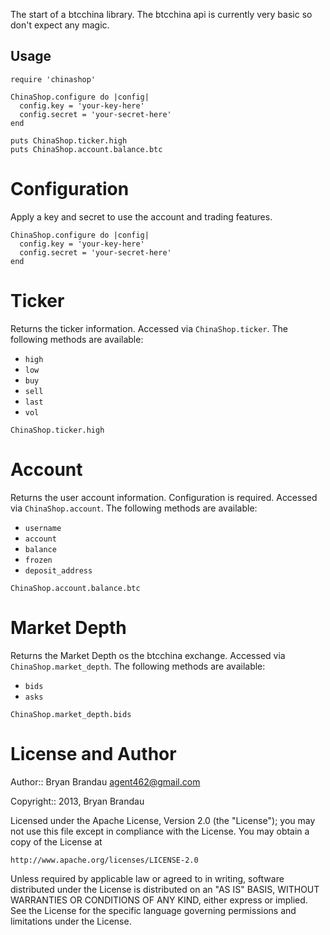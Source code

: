 The start of a btcchina library.  The btcchina api is currently very basic so don't expect any magic.

Usage
--------
````
require 'chinashop'

ChinaShop.configure do |config|
  config.key = 'your-key-here'
  config.secret = 'your-secret-here'
end

puts ChinaShop.ticker.high
puts ChinaShop.account.balance.btc
````

# Configuration
Apply a key and secret to use the account and trading features.

````
ChinaShop.configure do |config|
  config.key = 'your-key-here'
  config.secret = 'your-secret-here'
end
````

# Ticker

Returns the ticker information.  Accessed via `ChinaShop.ticker`. The following methods are available:

* `high`
* `low`
* `buy`
* `sell`
* `last`
* `vol`
````
ChinaShop.ticker.high
````

# Account

Returns the user account information.  Configuration is required.  Accessed via `ChinaShop.account`. The following methods are available:
* `username`
* `account`
* `balance`
* `frozen`
* `deposit_address`
````
ChinaShop.account.balance.btc
````
# Market Depth

Returns the Market Depth os the btcchina exchange.  Accessed via `ChinaShop.market_depth`. The following methods are available:

* `bids`
* `asks`
````
ChinaShop.market_depth.bids
````

License and Author
==================
Author:: Bryan Brandau <agent462@gmail.com>

Copyright:: 2013, Bryan Brandau

Licensed under the Apache License, Version 2.0 (the "License");
you may not use this file except in compliance with the License.
You may obtain a copy of the License at

    http://www.apache.org/licenses/LICENSE-2.0

Unless required by applicable law or agreed to in writing, software
distributed under the License is distributed on an "AS IS" BASIS,
WITHOUT WARRANTIES OR CONDITIONS OF ANY KIND, either express or implied.
See the License for the specific language governing permissions and
limitations under the License.

